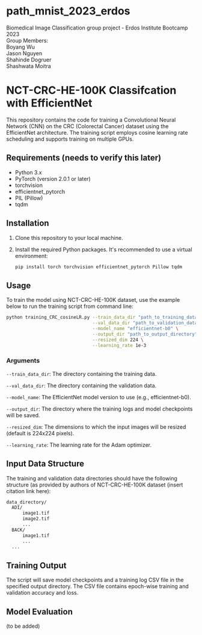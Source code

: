 # path_mnist_2023_erdos
Biomedical Image Classification group project - Erdos Institute Bootcamp 2023  
Group Members:  
Boyang Wu  
Jason Nguyen  
Shahinde Dogruer  
Shashwata Moitra  



# NCT-CRC-HE-100K Classifcation with EfficientNet

This repository contains the code for training a Convolutional Neural Network (CNN) on the CRC (Colorectal Cancer) dataset using the EfficientNet architecture. The training script employs cosine learning rate scheduling and supports training on multiple GPUs.

## Requirements (needs to verify this later)

- Python 3.x
- PyTorch (version 2.0.1 or later)
- torchvision
- efficientnet_pytorch
- PIL (Pillow)
- tqdm

## Installation

1. Clone this repository to your local machine.
2. Install the required Python packages. It's recommended to use a virtual environment:

   ```bash
   pip install torch torchvision efficientnet_pytorch Pillow tqdm
   ```
## Usage

To train the model using NCT-CRC-HE-100K dataset, use the example below to run the training script from command line:



  ```bash
  python training_CRC_cosineLR.py --train_data_dir "path_to_training_data" \
                                  --val_data_dir "path_to_validation_data" \
                                  --model_name "efficientnet-b0" \
                                  --output_dir "path_to_output_directory" \
                                  --resized_dim 224 \
                                  --learning_rate 1e-3
  
  ```
### Arguments
```--train_data_dir```: The directory containing the training data.

```--val_data_dir```: The directory containing the validation data.

```--model_name```: The EfficientNet model version to use (e.g., efficientnet-b0).

```--output_dir```: The directory where the training logs and model checkpoints will be saved.

```--resized_dim```: The dimensions to which the input images will be resized (default is 224x224 pixels).

```--learning_rate```: The learning rate for the Adam optimizer.

## Input Data Structure
The training and validation data directories should have the following structure (as provided by authors of NCT-CRC-HE-100K dataset (insert citation link here):
  ```bash
  data_directory/
    ADI/
        image1.tif
        image2.tif
        ...
    BACK/
        image1.tif
        ...
    ...
  ```

## Training Output
The script will save model checkpoints and a training log CSV file in the specified output directory. The CSV file contains epoch-wise training and validation accuracy and loss.

## Model Evaluation

(to be added)
